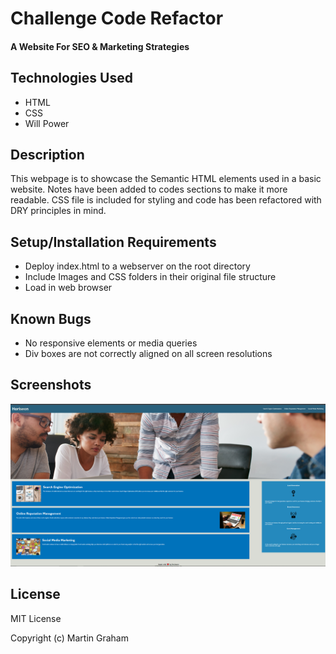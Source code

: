 # Challenge Code Refactor



#### A Website For SEO & Marketing Strategies

## Technologies Used

* HTML
* CSS
* Will Power


## Description

This webpage is to showcase the Semantic HTML elements used in a basic website. Notes have been added to codes sections to make it more readable. CSS file is included for styling and code has been refactored with DRY principles in mind.

## Setup/Installation Requirements

* Deploy index.html to a webserver on the root directory
* Include Images and CSS folders in their original file structure
* Load in web browser




## Known Bugs

* No responsive elements or media queries
* Div boxes are not correctly aligned on all screen resolutions

## Screenshots

![Screenshot Of Project](assets/images/Capture.PNG)

## License

MIT License

Copyright (c) Martin Graham